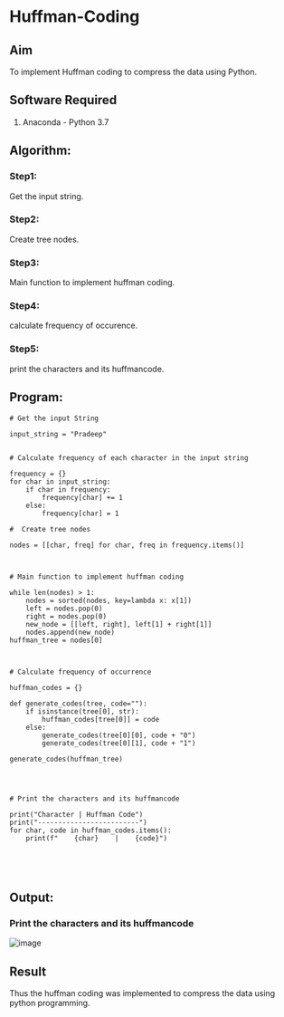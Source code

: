 # Huffman-Coding
## Aim
To implement Huffman coding to compress the data using Python.

## Software Required
1. Anaconda - Python 3.7

## Algorithm:
### Step1:
Get the input string.



### Step2:
Create tree nodes.


### Step3:
Main function to implement huffman coding.


### Step4:
calculate frequency of occurence.


### Step5:
print the characters and its huffmancode.


 
## Program:

```
# Get the input String

input_string = "Pradeep"


# Calculate frequency of each character in the input string

frequency = {}
for char in input_string:
    if char in frequency:
        frequency[char] += 1
    else:
        frequency[char] = 1

#  Create tree nodes

nodes = [[char, freq] for char, freq in frequency.items()]



# Main function to implement huffman coding

while len(nodes) > 1:
    nodes = sorted(nodes, key=lambda x: x[1])
    left = nodes.pop(0)
    right = nodes.pop(0)
    new_node = [[left, right], left[1] + right[1]]
    nodes.append(new_node)
huffman_tree = nodes[0]



# Calculate frequency of occurrence

huffman_codes = {}

def generate_codes(tree, code=""):
    if isinstance(tree[0], str): 
        huffman_codes[tree[0]] = code
    else:  
        generate_codes(tree[0][0], code + "0")
        generate_codes(tree[0][1], code + "1")

generate_codes(huffman_tree)




# Print the characters and its huffmancode

print("Character | Huffman Code")
print("-------------------------")
for char, code in huffman_codes.items():
    print(f"    {char}    |    {code}")





```
## Output:

### Print the characters and its huffmancode
![image](https://github.com/user-attachments/assets/bc21c7e9-95f8-4017-b9de-07c45766938d)





## Result
Thus the huffman coding was implemented to compress the data using python programming.
